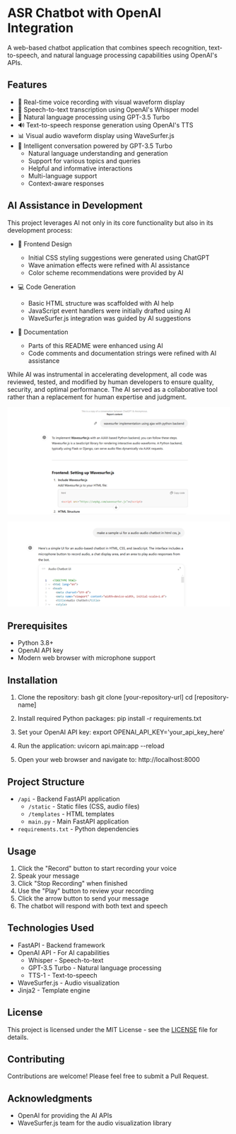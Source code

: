 # ASR Chatbot with OpenAI Integration

A web-based chatbot application that combines speech recognition, text-to-speech, and natural language processing capabilities using OpenAI's APIs.

## Features

- 🎤 Real-time voice recording with visual waveform display
- 🔄 Speech-to-text transcription using OpenAI's Whisper model
- 💬 Natural language processing using GPT-3.5 Turbo
- 🔊 Text-to-speech response generation using OpenAI's TTS
- 📊 Visual audio waveform display using WaveSurfer.js
- 🤖 Intelligent conversation powered by GPT-3.5 Turbo
  - Natural language understanding and generation
  - Support for various topics and queries
  - Helpful and informative interactions
  - Multi-language support
  - Context-aware responses
  
## AI Assistance in Development

This project leverages AI not only in its core functionality but also in its development process:

- 🎨 Frontend Design
  - Initial CSS styling suggestions were generated using ChatGPT
  - Wave animation effects were refined with AI assistance
  - Color scheme recommendations were provided by AI
  
- 💻 Code Generation
  - Basic HTML structure was scaffolded with AI help
  - JavaScript event handlers were initially drafted using AI
  - WaveSurfer.js integration was guided by AI suggestions

- 📝 Documentation
  - Parts of this README were enhanced using AI
  - Code comments and documentation strings were refined with AI assistance

While AI was instrumental in accelerating development, all code was reviewed, tested, and modified by human developers to ensure quality, security, and optimal performance. The AI served as a collaborative tool rather than a replacement for human expertise and judgment.

[![Demo](image.png)](https://chatgpt.com/share/675fb02c-f220-8007-9380-cbc16f46491a)

[![alt text](image-1.png)](https://chatgpt.com/share/675fb16f-dba8-8007-b7d6-c7fd5639bb0e)


## Prerequisites

- Python 3.8+
- OpenAI API key
- Modern web browser with microphone support

## Installation

1. Clone the repository:
bash
git clone [your-repository-url]
cd [repository-name]

2. Install required Python packages:
pip install -r requirements.txt

3. Set your OpenAI API key:
export OPENAI_API_KEY='your_api_key_here'

4. Run the application:
uvicorn api.main:app --reload

2. Open your web browser and navigate to:
http://localhost:8000

## Project Structure

- `/api` - Backend FastAPI application
  - `/static` - Static files (CSS, audio files)
  - `/templates` - HTML templates
  - `main.py` - Main FastAPI application
- `requirements.txt` - Python dependencies

## Usage

1. Click the "Record" button to start recording your voice
2. Speak your message
3. Click "Stop Recording" when finished
4. Use the "Play" button to review your recording
5. Click the arrow button to send your message
6. The chatbot will respond with both text and speech

## Technologies Used

- FastAPI - Backend framework
- OpenAI API - For AI capabilities
  - Whisper - Speech-to-text
  - GPT-3.5 Turbo - Natural language processing
  - TTS-1 - Text-to-speech
- WaveSurfer.js - Audio visualization
- Jinja2 - Template engine

## License

This project is licensed under the MIT License - see the [LICENSE](LICENSE) file for details.

## Contributing

Contributions are welcome! Please feel free to submit a Pull Request.

## Acknowledgments

- OpenAI for providing the AI APIs
- WaveSurfer.js team for the audio visualization library
